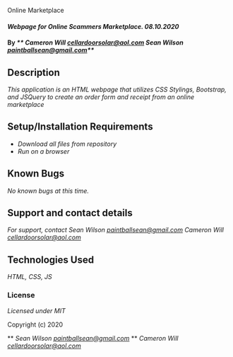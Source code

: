 Online Marketplace

#### _Webpage for Online Scammers Marketplace. 08.10.2020_

#### By _** Cameron Will <cellardoorsolar@aol.com> Sean Wilson <paintballsean@gmail.com>**_

## Description

_This application is an HTML webpage that utilizes CSS Stylings, Bootstrap, and JSQuery to create an order form and receipt from an online marketplace_

## Setup/Installation Requirements

* _Download all files from repository_
* _Run on a browser_

## Known Bugs

_No known bugs at this time._

## Support and contact details

_For support, contact Sean Wilson <paintballsean@gmail.com> Cameron Will <cellardoorsolar@aol.com>_

## Technologies Used

_HTML, CSS, JS_

### License

*Licensed under MIT*

Copyright (c) 2020 

** _Sean Wilson <paintballsean@gmail.com>_
** _Cameron Will <cellardoorsolar@aol.com>_